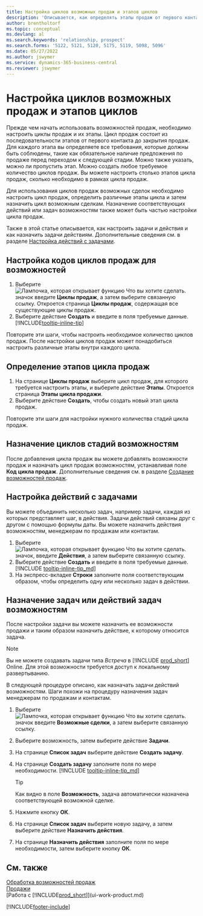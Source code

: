 ```yaml
---
title: Настройка циклов возможных продаж и этапов циклов
description: 'Описывается, как определять этапы продаж от первого контакта до закрытия, чтобы создавать циклы и назначать их возможным сделкам в Business Central.'
author: brentholtorf
ms.topic: conceptual
ms.devlang: al
ms.search.keywords: 'relationship, prospect'
ms.search.forms: '5122, 5121, 5120, 5175, 5119, 5098, 5096'
ms.date: 05/27/2022
ms.author: jswymer
ms.service: dynamics-365-business-central
ms.reviewer: jswymer
---
```

# Настройка циклов возможных продаж и этапов циклов

Прежде чем начать использовать возможностей продаж, необходимо настроить циклы продаж и их этапы. Цикл продаж состоит из последовательности этапов от первого контакта до закрытия продаж. Для каждого этапа вы определяете все требования, которые должны быть соблюдены, такие как обязательное наличие предложения по продаже перед переходом к следующей стадии. Можно также указать, можно ли пропустить этап. Можно создать любое требуемое количество циклов продаж. Вы можете настроить столько этапов цикла продаж, сколько необходимо в рамках цикла продаж.

Для использования циклов продаж возможных сделок необходимо настроить цикл продаж, определить различные этапы цикла и затем назначить цикл возможным сделкам. Назначение соответствующих действий или задач возможностям также может быть частью настройки цикла продаж.

Также в этой статье описывается, как настроить задачи и действия и как назначить задачи действиям. Дополнительные сведения см. в разделе [Настройка действий с задачами](marketing-how-setup-opportunity-sales-cycles-stages.md#to-set-up-activities-with-tasks).

## Настройка кодов циклов продаж для возможностей

1. Выберите ![Лампочка, которая открывает функцию Что вы хотите сделать.](media/ui-search/search_small.png "Что вы хотите сделать") значок введите **Циклы продаж**, а затем выберите связанную ссылку. Откроется страница **Циклы продаж**, содержащая все существующие циклы продаж.
2. Выберите действие **Создать** и введите в поля требуемые данные. [!INCLUDE[tooltip-inline-tip](includes/tooltip-inline-tip_md.md)]

Повторите эти шаги, чтобы настроить необходимое количество циклов продаж. После настройки циклов продаж может понадобиться настроить различные этапы внутри каждого цикла.

## Определение этапов цикла продаж

1. На странице **Циклы продаж** выберите цикл продаж, для которого требуется настроить этапы, и выберите действие **Этапы**. Откроется страница **Этапы цикла продажи**.
2. Выберите действие **Создать**, чтобы создать новый этап цикла продаж.

Повторите эти шаги для настройки нужного количества стадий цикла продаж.

## Назначение циклов стадий возможностям

После добавления цикла продаж вы можете добавлять возможности продаж и назначать цикл продаж возможностям, устанавливая поле **Код цикла продаж**. Дополнительные сведения см. в разделе [Создание возможностей продаж](marketing-how-create-opportunities.md).

## Настройка действий с задачами

Вы можете объединить несколько задач, например задачи, каждая из которых представляет шаг, в действия. Задачи действий связаны друг с другом с помощью формулы даты. Вы можете назначить действия возможностям, менеджерам по продажам или контактам.

1. Выберите ![Лампочка, которая открывает функцию Что вы хотите сделать.](media/ui-search/search_small.png "Что вы хотите сделать") значок, введите **Действия**, а затем выберите связанную ссылку.
2. Выберите действие **Создать** и введите в поля требуемые данные. [!INCLUDE [tooltip-inline-tip_md](includes/tooltip-inline-tip_md.md)]
3. На экспресс-вкладке **Строки** заполните поля соответствующим образом, чтобы определить одну или несколько задач в действии.

## Назначение задач или действий задач возможностям

После настройки задачи вы можете назначить ее возможности продажи и таким образом назначить действие, к которому относится задача.

> [!NOTE]
> Вы не можете создавать задачи типа *Встреча* в [!INCLUDE [prod_short](includes/prod_short.md)] Online. Для этой возможности требуется доступ к локальному развертыванию.

В следующей процедуре описано, как назначать задачи действий возможностям. Шаги похожи на процедуру назначения задач менеджерам по продажам и контактам.

1. Выберите ![Лампочка, которая открывает функцию Что вы хотите сделать.](media/ui-search/search_small.png "Что вы хотите сделать") значок введите **Возможные сделки**, а затем выберите связанную ссылку.
2. Выберите возможность, затем выберите действие **Задачи**.
3. На странице **Список задач** выберите действие **Создать задачу**.
4. На странице **Создать задачу** заполните поля по мере необходимости. [!INCLUDE [tooltip-inline-tip_md](includes/tooltip-inline-tip_md.md)]

    > [!TIP]
    > Как видно в поле **Возможность**, задача автоматически назначена соответствующей возможной сделке.
5. Нажмите кнопку **ОК**.
6. На странице **Список задач** выберите новую задачу, а затем выберите действие **Назначить действия**.
7. На странице **Назначить действия** заполните поля по мере необходимости, затем выберите кнопку **ОК**.

## См. также

[Обработка возможностей продаж](marketing-processing-sales-opportunities.md)  
[Продажи](sales-manage-sales.md)  
[Работа с [!INCLUDE[prod_short](includes/prod_short.md)]](ui-work-product.md)


[!INCLUDE[footer-include](includes/footer-banner.md)]